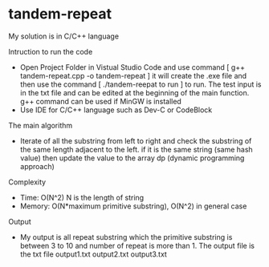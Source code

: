 # tandem-repeat

My solution is in C/C++ language

Intruction to run the code
- Open Project Folder in Vistual Studio Code and use command [ g++ tandem-repeat.cpp -o tandem-repeat ] it will create the .exe file 
and then use the command [ ./tandem-reepat to run  ] to run. The test input is in the txt file and can be edited at the beginning of the main function.
g++ command can be used if MinGW is installed
- Use IDE for C/C++ language such as Dev-C or CodeBlock

The main algorithm

- Iterate of all the substring from left to right and check the substring of the same length adjacent to the left. 
if it is the same string (same hash value) then update the value to the array dp (dynamic programming approach)

Complexity

- Time: O(N^2) N is the length of string
- Memory: O(N*maximum primitive substring), O(N^2) in general case

Output 

- My output is all repeat substring which the primitive substring is between 3 to 10 and number of repeat is more than 1. The output file is the txt file output1.txt output2.txt output3.txt
